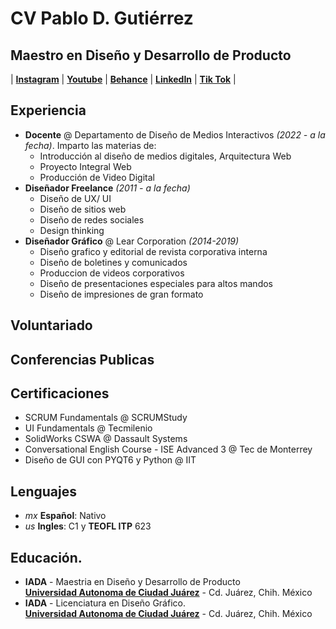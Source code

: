 # CV Pablo D. Gutiérrez

## Maestro en Diseño y Desarrollo de Producto

| **[Instagram](https://instagram.com/dramzii_instagram)** | **[Youtube](https://youtube.com/dramzii)** | **[Behance](https://www.behance.net/dramzii)** | **[LinkedIn](https://www.linkedin.com/in/pablo-daniel-gutierrez-gutierrez-7a84aa10a/?originalSubdomain=mx)** | **[Tik Tok](https://www.tiktok.com/@dramzii)** |

## Experiencia

- **Docente** @ Departamento de Diseño de Medios Interactivos _(2022 - a la fecha)_. Imparto las materias de:
  - Introducción al diseño de medios digitales, Arquitectura Web
  - Proyecto Integral Web
  - Producción de Video Digital
- **Diseñador Freelance** _(2011 - a la fecha)_
  - Diseño de UX/ UI
  - Diseño de sitios web
  - Diseño de redes sociales
  - Design thinking
- **Diseñador Gráfico** @ Lear Corporation _(2014-2019)_
  - Diseño grafico y editorial de revista corporativa interna
  - Diseño de boletines y comunicados
  - Produccion de videos corporativos
  - Diseño de presentaciones especiales para altos mandos
  - Diseño de impresiones de gran formato

## Voluntariado

## Conferencias Publicas

## Certificaciones

- SCRUM Fundamentals @ SCRUMStudy
- UI Fundamentals @ Tecmilenio
- SolidWorks CSWA @ Dassault Systems
- Conversational English Course - ISE Advanced 3 @ Tec de Monterrey
- Diseño de GUI con PYQT6 y Python @ IIT

## Lenguajes

- _mx_ **Español**: Nativo <br>
- _us_ **Ingles**: C1 y **TEOFL ITP** 623

## Educación.

- **IADA** - Maestria en Diseño y Desarrollo de Producto <br>
  **[Universidad Autonoma de Ciudad Juárez](https://www.uacj.mx)** - Cd. Juárez, Chih. México
- **IADA** - Licenciatura en Diseño Gráfico. <br>
  **[Universidad Autonoma de Ciudad Juárez](https://www.uacj.mx)** - Cd. Juárez, Chih. México
